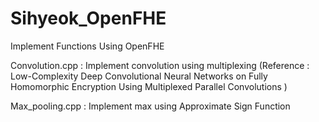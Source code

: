 # Sihyeok_OpenFHE
Implement Functions Using OpenFHE

Convolution.cpp : Implement convolution using multiplexing (Reference : Low-Complexity Deep Convolutional Neural Networks on Fully
Homomorphic Encryption Using Multiplexed Parallel Convolutions )

Max_pooling.cpp : Implement max using Approximate Sign Function
